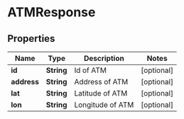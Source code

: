 
# ATMResponse

## Properties
Name | Type | Description | Notes
------------ | ------------- | ------------- | -------------
**id** | **String** | Id of ATM |  [optional]
**address** | **String** | Address of ATM |  [optional]
**lat** | **String** | Latitude of ATM |  [optional]
**lon** | **String** | Longitude of ATM |  [optional]



